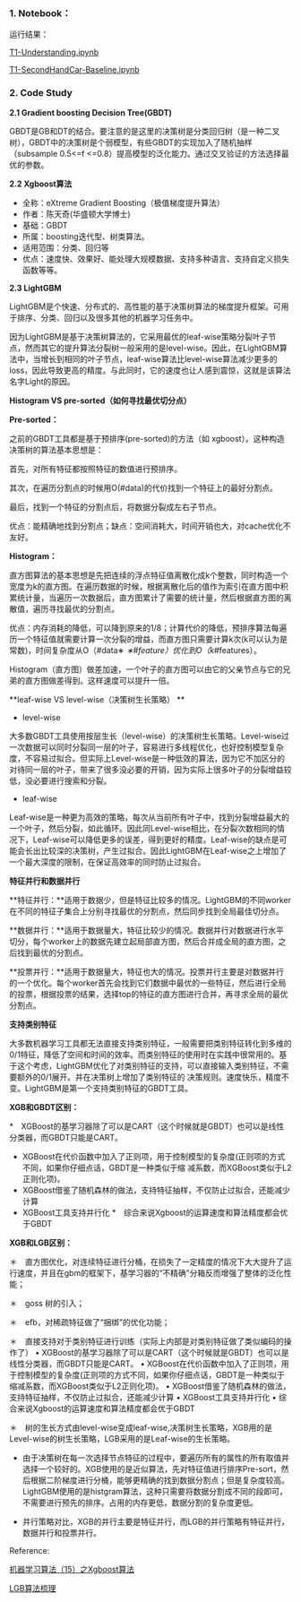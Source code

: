 ### 1.  Notebook：

运行结果：

[T1-Understanding.ipynb](https://github.com/frankyangdev/DataMining-Learning/blob/main/SecondHandCarPriceForecast/T1-Understanding.ipynb)

[T1-SecondHandCar-Baseline.ipynb](https://github.com/frankyangdev/DataMining-Learning/blob/main/SecondHandCarPriceForecast/T1-SecondHandCar-Baseline.ipynb)


### 2. Code Study

**2.1 Gradient boosting Decision Tree(GBDT)**

GBDT是GB和DT的结合。要注意的是这里的决策树是分类回归树（是一种二叉树），GBDT中的决策树是个弱模型，有些GBDT的实现加入了随机抽样（subsample 0.5<=f <=0.8）提高模型的泛化能力。通过交叉验证的方法选择最优的参数。


**2.2 Xgboost算法**

* 全称：eXtreme Gradient Boosting（极值梯度提升算法）
* 作者：陈天奇(华盛顿大学博士) 
* 基础：GBDT 
* 所属：boosting迭代型、树类算法。 
* 适用范围：分类、回归等
* 优点：速度快、效果好、能处理大规模数据、支持多种语言、支持自定义损失函数等等。

**2.3 LightGBM** 

LightGBM是个快速、分布式的、高性能的基于决策树算法的梯度提升框架。可用于排序、分类、回归以及很多其他的机器学习任务中。

因为LightGBM是基于决策树算法的，它采用最优的leaf-wise策略分裂叶子节点，然而其它的提升算法分裂树一般采用的是level-wise。因此，在LightGBM算法中，当增长到相同的叶子节点，leaf-wise算法比level-wise算法减少更多的loss，因此导致更高的精度。与此同时，它的速度也让人感到震惊，这就是该算法名字Light的原因。

**Histogram VS pre-sorted（如何寻找最优切分点）**


**Pre-sorted：**

之前的GBDT工具都是基于预排序(pre-sorted)的方法（如 xgboost）。这种构造决策树的算法基本思想是：

首先，对所有特征都按照特征的数值进行预排序。

其次，在遍历分割点的时候用O(#data)的代价找到一个特征上的最好分割点。

最后，找到一个特征的分割点后，将数据分裂成左右子节点。

优点：能精确地找到分割点；缺点：空间消耗大，时间开销也大，对cache优化不友好。

**Histogram：**

直方图算法的基本思想是先把连续的浮点特征值离散化成k个整数，同时构造一个宽度为k的直方图。在遍历数据的时候，根据离散化后的值作为索引在直方图中积累统计量，当遍历一次数据后，直方图累计了需要的统计量，然后根据直方图的离散值，遍历寻找最优的分割点。

优点：内存消耗的降低，可以降到原来的1/8；计算代价的降低，预排序算法每遍历一个特征值就需要计算一次分裂的增益，而直方图只需要计算k次(k可以认为是常数)，时间复杂度从O（#data∗ *∗#feature）优化到O（k*#features）。

Histogram（直方图）做差加速，一个叶子的直方图可以由它的父亲节点与它的兄弟的直方图做差得到。这样速度可以提升一倍。


**leaf-wise VS level-wise（决策树生长策略） **

* level-wise

大多数GBDT工具使用按层生长（level-wise）的决策树生长策略。Level-wise过一次数据可以同时分裂同一层的叶子，容易进行多线程优化，也好控制模型复杂度，不容易过拟合。但实际上Level-wise是一种低效的算法，因为它不加区分的对待同一层的叶子，带来了很多没必要的开销，因为实际上很多叶子的分裂增益较低，没必要进行搜索和分裂。


* leaf-wise

Leaf-wise是一种更为高效的策略，每次从当前所有叶子中，找到分裂增益最大的一个叶子，然后分裂，如此循环。因此同Level-wise相比，在分裂次数相同的情况下，Leaf-wise可以降低更多的误差，得到更好的精度。Leaf-wise的缺点是可能会长出比较深的决策树，产生过拟合。因此LightGBM在Leaf-wise之上增加了一个最大深度的限制，在保证高效率的同时防止过拟合。


**特征并行和数据并行**


**特征并行：**适用于数据少，但是特征比较多的情况。LightGBM的不同worker在不同的特征子集合上分别寻找最优的分割点，然后同步找到全局最佳切分点。


**数据并行：**适用于数据量大，特征比较少的情况。数据并行对数据进行水平切分，每个worker上的数据先建立起局部直方图，然后合并成全局的直方图，之后找到最优的分割点。


**投票并行：**适用于数据量大，特征也大的情况。投票并行主要是对数据并行的一个优化。每个worker首先会找到它们数据中最优的一些特征，然后进行全局的投票，根据投票的结果，选择top的特征的直方图进行合并，再寻求全局的最优分割点。


**支持类别特征**


大多数机器学习工具都无法直接支持类别特征，一般需要把类别特征转化到多维的0/1特征，降低了空间和时间的效率。而类别特征的使用时在实践中很常用的。基于这个考虑，LightGBM优化了对类别特征的支持，可以直接输入类别特征，不需要额外的0/1展开。并在决策树上增加了类别特征的 决策规则。速度快乐，精度不变。LightGBM是第一个支持类别特征的GBDT工具。


**XGB和GBDT区别：**

*　XGBoost的基学习器除了可以是CART（这个时候就是GBDT）也可以是线性分类器，而GBDT只能是CART。
* XGBoost在代价函数中加入了正则项，用于控制模型的复杂度(正则项的方式不同，如果你仔细点话，GBDT是一种类似于缩         减系数，而XGBoost类似于L2正则化项)。
* XGBoost借鉴了随机森林的做法，支持特征抽样，不仅防止过拟合，还能减少计算
* XGBoost工具支持并行化
*　综合来说Xgboost的运算速度和算法精度都会优于GBDT

**XGB和LGB区别：**

＊　直方图优化，对连续特征进行分桶，在损失了一定精度的情况下大大提升了运行速度，并且在gbm的框架下，基学习器的“不精确”分箱反而增强了整体的泛化性能；

＊　goss 树的引入；

＊　efb，对稀疏特征做了“捆绑”的优化功能；

＊　直接支持对于类别特征进行训练（实际上内部是对类别特征做了类似编码的操作了）
      • XGBoost的基学习器除了可以是CART（这个时候就是GBDT）也可以是线性分类器，而GBDT只能是CART。
      • XGBoost在代价函数中加入了正则项，用于控制模型的复杂度(正则项的方式不同，如果你仔细点话，GBDT是一种类似于缩减系数，而XGBoost类似于L2正则化项)。
      • XGBoost借鉴了随机森林的做法，支持特征抽样，不仅防止过拟合，还能减少计算
      • XGBoost工具支持并行化
      • 综合来说Xgboost的运算速度和算法精度都会优于GBDT

＊　树的生长方式由level-wise变成leaf-wise,决策树生长策略，XGB用的是Level-wise的树生长策略，LGB采用的是Leaf-wise的生长策略。

*  由于决策树在每一次选择节点特征的过程中，要遍历所有的属性的所有取值并选择一个较好的。XGB使用的是近似算法，先对特征值进行排序Pre-sort，然后根据二阶梯度进行分桶，能够更精确的找到数据分割点；但是复杂度较高。LightGBM使用的是histgram算法，这种只需要将数据分割成不同的段即可，不需要进行预先的排序。占用的内存更低，数据分割的复杂度更低。

*  并行策略对比，XGB的并行主要是特征并行，而LGB的并行策略有特征并行，数据并行和投票并行。


Reference:

[机器学习算法（15）之Xgboost算法](ttps://blog.csdn.net/qq_20412595/article/details/82621744)

[LGB算法梳理](https://blog.csdn.net/huochangu8606/article/details/99655759)









